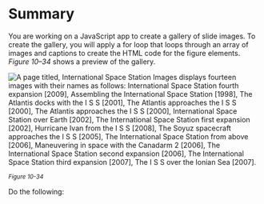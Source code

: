 # Summary

You are working on a JavaScript app to create a gallery of slide images. To create the gallery, you will apply a for loop that loops through an array of images and captions to create the HTML code for the figure elements. *Figure 10–34* shows a preview of the gallery.

![A page titled, International Space Station Images displays fourteen images with their names as follows: International Space Station fourth expansion [2009], Assembling the International Space Station [1998], The Atlantis docks with the I S S [2001], The Atlantis approaches the I S S [2000], The Atlantis approaches the I S S [2000], International Space Station over Earth [2002], The International Space Station first expansion [2002], Hurricane Ivan from the I S S [2008], The Soyuz spacecraft approaches the I S S [2005], The International Space Station from above [2006], Maneuvering in space with the Canadarm 2 [2006], The International Space Station second expansion [2006], The International Space Station third expansion [2007], The I S S over the Ionian Sea [2007].  ](../assets/iElCnBbQUCquNv7iq0LX.png)

<sup>*Figure 10-34*</sup>

Do the following:
